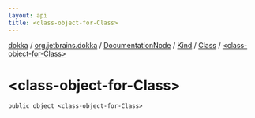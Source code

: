 ```yaml
---
layout: api
title: <class-object-for-Class>
---
```

[dokka](../../../../index.html) / [org.jetbrains.dokka](../../../index.html) / [DocumentationNode](../../index.html) / [Kind](../index.html) / [Class](index.html) / [&lt;class-object-for-Class&gt;](_class-object-for-Class_.html)


# &lt;class-object-for-Class&gt;



```
public object <class-object-for-Class>
```

